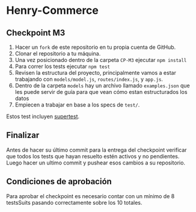 # Henry-Commerce

## Checkpoint M3

1. Hacer un `fork` de este repositorio en tu propia cuenta de GitHub.
2. Clonar el repositorio a tu máquina.
3. Una vez posicionado dentro de la carpeta `CP-M3` ejecutar `npm install`
4. Para correr los tests ejecutar `npm test`
5. Revisen la estructura del proyecto, principalmente vamos a estar trabajando con `models/model.js`,  `routes/index.js`, y `app.js`.
6. Dentro de la carpeta `models` hay un archivo llamado `examples.json` que les puede servir de guía para que vean cómo estan estructurados los datos
7. Empiecen a trabajar en base a los specs de `test/`.

Estos test incluyen [supertest](https://github.com/visionmedia/supertest).

## Finalizar

Antes de hacer su último commit para la entrega del checkpoint verificar que todos los tests que hayan resuelto estén activos y no pendientes. Luego hacer un ultimo commit y pushear esos cambios a su repositorio.

## Condiciones de aprobación

Para aprobar el checkpoint es necesario contar con un mínimo de 8 testsSuits pasando correctamente sobre los 10 totales.
